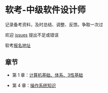 # 软考-中级软件设计师

记录备考资料，及时总结、调整、反馈。争取一次过

欢迎 [issues](https://github.com/angxuejian/exam-book/issues) 提出不足或错误


软考[报名地址](https://bm.ruankao.org.cn/sign/welcome)


## 章节

- 第 1 章：[计算机基础、体系、3性基础](chapter/RK-1.md)

- 第 4 章：[操作系统知识](chapter/RK-4.md)